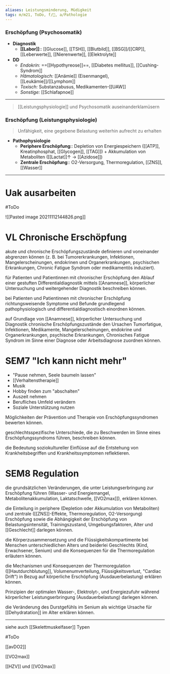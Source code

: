 ```yaml
---
aliases: Leistungsminderung, Müdigkeit
tags: m/m21, ToDo, f/💭, a/Pathologie
---
```

### Erschöpfung (Psychosomatik)
- **Diagnostik**
	- **[[Labor]]**:: [[Glucose]], [[TSH]], [[Blutbild]], [[BSG]]/[[CRP]], [[Leberwerte]], [[Nierenwerte]], [[Elektrolyte]]
- **DD**
	- *Endokrin:* ==[[Hypothyreose]]==, [[Diabetes mellitus]], [[Cushing-Syndrom]]
	- *Hämatologisch:* [[Anämie]] (Eisenmangel), [[Leukämie]]/[[Lymphom]]
	- *Toxisch:* Substanzabusus, Medikamenten-[[UAW]]
	- *Sonstige:* [[Schlafapnoe]]



---
> [[Leistungsphysiologie]] und Psychosomatik auseinanderklamüsern
### Erschöpfung (Leistungsphysiologie)
> Unfähigkeit, eine gegebene Belastung weiterhin aufrecht zu erhalten
- **Pathophysiologie**
	- **Periphere Erschöpfung**:: Depletion von Energiespeichern ([[ATP]], Kreatinphosphat, [[Glycogen]], [[TAG]]) + Akkumulation von Metaboliten ([[Lactat]]↑ → [[Azidose]])
	- **Zentrale Erschöpfung**:: O2-Versorgung, Thermoregulation, [[ZNS]], [[Wasser]]
---

# Uak ausarbeiten
#ToDo

![[Pasted image 20211112144826.png]]

# VL Chronische Erschöpfung

akute und chronische Erschöpfungszustände definieren und voneinander abgrenzen können (z. B. bei Tumorerkrankungen, Infektionen, Mangelerscheinungen, endokrinen und Organerkrankungen, psychischen Erkrankungen, Chronic Fatigue Syndrom oder medikamentös induziert).

für Patienten und Patientinnen mit chronischer Erschöpfung den Ablauf einer gestuften Differentialdiagnostik mittels [[Anamnese]], körperlicher Untersuchung und weitergehender Diagnostik beschreiben können.

bei Patienten und Patientinnen mit chronischer Erschöpfung richtungsweisende Symptome und Befunde grundlegend pathophysiologisch und differentialdiagnostisch einordnen können.

auf Grundlage von [[Anamnese]], körperlicher Untersuchung und Diagnostik chronische Erschöpfungszustände den Ursachen Tumorfatigue, Infektionen, Medikamente, Mangelerscheinungen, endokrine und Organerkrankungen, psychische Erkrankungen, Chronisches Fatigue Syndrom im Sinne einer Diagnose oder Arbeitsdiagnose zuordnen können.

# SEM7 "Ich kann nicht mehr"
- "Pause nehmen, Seele baumeln lassen"
- [[Verhaltenstherapie]]
- Musik
- Hobby finden zum "abschalten"
- Auszeit nehmen
- Berufliches Umfeld verändern
- Soziale Unterstützung nutzen

Möglichkeiten der Prävention und Therapie von Erschöpfungssyndromen bewerten können.

geschlechtsspezifische Unterschiede, die zu Beschwerden im Sinne eines Erschöpfungssyndroms führen, beschreiben können.

die Bedeutung soziokultureller Einflüsse auf die Entstehung von Krankheitsbegriffen und Krankheitssymptomen reflektieren.

# SEM8 Regulation


       

die grundsätzlichen Veränderungen, die unter Leistungserbringung zur Erschöpfung führen (Wasser- und Energiemangel, Metabolitenakkumulation, Laktatschwelle, [[VO2max]]), erklären können.

die Einteilung in periphere (Depletion oder Akkumulation von Metaboliten) und zentrale ([[ZNS]]-Effekte, Thermoregulation, O2-Versorgung) Erschöpfung sowie die Abhängigkeit der Erschöpfung von Belastungsintensität, Trainingszustand, Umgebungsfaktoren, Alter und [[Geschlecht]] darlegen können.

die Körperzusammensetzung und die Flüssigkeitskompartimente bei Menschen unterschiedlichen Alters und beiderlei Geschlechts (Kind, Erwachsener, Senium) und die Konsequenzen für die Thermoregulation erläutern können.

die Mechanismen und Konsequenzen der Thermoregulation ([[Hautdurchblutung]], Volumenumverteilung, Flüssigkeitsverlust, "Cardiac Drift") in Bezug auf körperliche Erschöpfung (Ausdauerbelastung) erklären können.

Prinzipien der optimalen Wasser-, Elektrolyt-, und Energiezufuhr während körperlicher Leistungserbringung (Ausdauerbelastung) darlegen können.

die Veränderung des Durstgefühls im Senium als wichtige Ursache für [[Dehydratation]] im Alter erklären können.


---
siehe auch [[Skelettmuskelfaser]] Typen

#ToDo

[[avDO2]]

[[VO2max]]

[[HZV]] und [[VO2max]]

